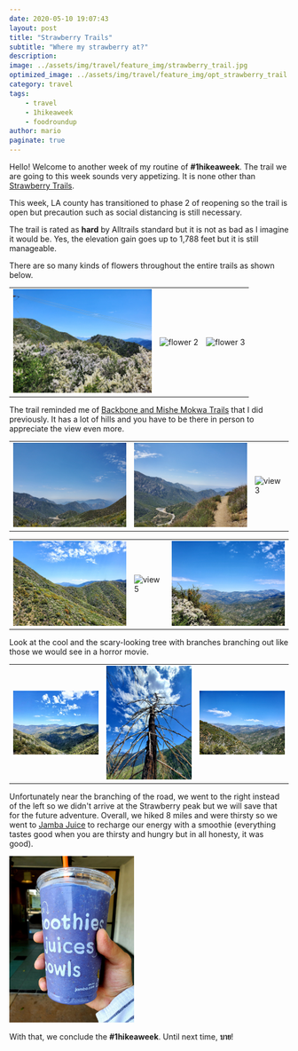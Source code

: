 ```yaml
---
date: 2020-05-10 19:07:43
layout: post
title: "Strawberry Trails"
subtitle: "Where my strawberry at?"
description:
image: ../assets/img/travel/feature_img/strawberry_trail.jpg
optimized_image: ../assets/img/travel/feature_img/opt_strawberry_trail.jpg
category: travel
tags:
    - travel
    - 1hikeaweek
    - foodroundup
author: mario
paginate: true
---
```


Hello! Welcome to another week of my routine of **#1hikeaweek**. The trail we are going to this week sounds very appetizing. It is none other than [Strawberry Trails](https://www.alltrails.com/trail/us/california/strawberry-peak-trail-via-redbox-canyon). 

This week, LA county has transitioned to phase 2 of reopening so the trail is open but precaution such as social distancing is still necessary.

The trail is rated as **hard** by Alltrails standard but it is not as bad as I imagine it would be. Yes, the elevation gain goes up to 1,788 feet but it is still manageable.

There are so many kinds of flowers throughout the entire trails as shown below.

<table><tr>
    <td> <img src="../assets/img/travel/strawberry_trail/strawberry_3.jpg" alt="flower 1" style="width: 250px;"/> </td>
    <td> <img src="../assets/img/travel/strawberry_trail/strawberry_4.jpg" alt="flower 2" style="width: 250px;"/> </td>
    <td> <img src="../assets/img/travel/strawberry_trail/strawberry_6.jpg" alt="flower 3" style="width: 250px;"/> </td>
</tr></table>

The trail reminded me of [Backbone and Mishe Mokwa Trails](https://dsboba.github.io/backbone-and-mishe-mokwa-trails/) that I did previously. It has a lot of hills and you have to be there in person to appreciate the view even more.

<table><tr>
    <td> <img src="../assets/img/travel/strawberry_trail/strawberry_1.jpg" alt="view 1" style="width: 250px;"/> </td>
    <td> <img src="../assets/img/travel/strawberry_trail/strawberry_2.jpg" alt="view 2" style="width: 250px;"/> </td>
    <td> <img src="../assets/img/travel/strawberry_trail/strawberry_5.jpg" alt="view 3" style="width: 250px;"/> </td>
</tr></table>

<table><tr>
    <td> <img src="../assets/img/travel/strawberry_trail/strawberry_7.jpg" alt="view 4" style="width: 250px;"/> </td>
    <td> <img src="../assets/img/travel/strawberry_trail/strawberry_8.jpg" alt="view 5" style="width: 250px;"/> </td>
    <td> <img src="../assets/img/travel/strawberry_trail/strawberry_9.jpg" alt="view 6" style="width: 250px;"/> </td>
</tr></table>

Look at the cool and the scary-looking tree with branches branching out like those we would see in a horror movie.

<table><tr>
    <td> <img src="../assets/img/travel/strawberry_trail/strawberry_10.jpg" alt="view 4" style="width: 250px;"/> </td>
    <td> <img src="../assets/img/travel/strawberry_trail/strawberry_11.jpg" alt="view 5" style="width: 250px;"/> </td>
    <td> <img src="../assets/img/travel/strawberry_trail/strawberry_13.jpg" alt="view 6" style="width: 250px;"/> </td>
</tr></table>

Unfortunately near the branching of the road, we went to the right instead of the left so we didn't arrive at the Strawberry peak but we will save that for the future adventure. Overall, we hiked 8 miles and were thirsty so we went to [Jamba Juice](https://www.jamba.com/) to recharge our energy with a smoothie (everything tastes good when you are thirsty and hungry but in all honesty, it was good).

<img src="../assets/img/travel/strawberry_trail/jamba.jpg" style="height: 300px;" alt="fish noodle soup"/>

With that, we conclude the **#1hikeaweek**. Until next time, **บาย**!
